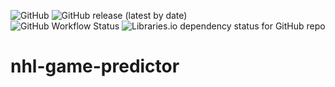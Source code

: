![GitHub](https://img.shields.io/github/license/cole-titze/nhl-game-predictor?color=bright%20green&label=License)
![GitHub release (latest by date)](https://img.shields.io/github/v/release/cole-titze/nhl-game-predictor?label=Release)
\
![GitHub Workflow Status](https://img.shields.io/github/actions/workflow/status/cole-titze/nhl-game-predictor/docker-publish.yml?label=Docker%20Publish)
![Libraries.io dependency status for GitHub repo](https://img.shields.io/librariesio/github/cole-titze/nhl-game-predictor?label=Dependencies)
# nhl-game-predictor
